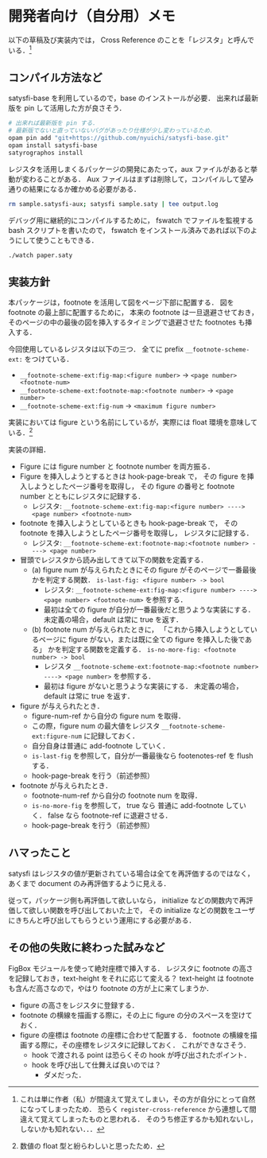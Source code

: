 # 開発者向け（自分用）メモ

以下の草稿及び実装内では，
Cross Reference のことを「レジスタ」と呼んでいる．[^1]

[^1]:
    これは単に作者（私）が間違えて覚えてしまい，その方が自分にとって自然になってしまったため．
    恐らく `register-cross-reference` から連想して間違えて覚えてしまったものと思われる．
    そのうち修正するかも知れないし，しないかも知れない．．．

## コンパイル方法など

satysfi-base を利用しているので，base のインストールが必要．
出来れば最新版を pin して活用した方が良さそう．

```bash
# 出来れば最新版を pin する．
# 最新版でないと直っていないバグがあったり仕様が少し変わっているため．
opam pin add "git+https://github.com/nyuichi/satysfi-base.git"
opam install satysfi-base
satyrographos install
```

レジスタを活用しまくるパッケージの開発にあたって，aux ファイルがあると挙動が変わることがある．
Aux ファイルはまずは削除して，コンパイルして望み通りの結果になるか確かめる必要がある．

```bash
rm sample.satysfi-aux; satysfi sample.saty | tee output.log
```

デバッグ用に継続的にコンパイルするために，
fswatch でファイルを監視する bash スクリプトを書いたので，
fswatch をインストール済みであれば以下のようにして使うこともできる．

```bash
./watch paper.saty
```

## 実装方針

本パッケージは，footnote を活用して図をページ下部に配置する．
図を footnote の最上部に配置するために，
本来の footnote は一旦退避させておき，
そのページの中の最後の図を挿入するタイミングで退避させた footnotes も挿入する．

今回使用しているレジスタは以下の三つ．
全てに prefix `__footnote-scheme-ext:` をつけている．

- `__footnote-scheme-ext:fig-map:<figure number>` → `<page number> <footnote-num>`
- `__footnote-scheme-ext:footnote-map:<footnote number>` → `<page number>`
- `__footnote-scheme-ext:fig-num` → `<maximum figure number>`

実装においては figure という名前にしているが，実際には float 環境を意味している．[^2]

実装の詳細．

- Figure には figure number と footnote number を両方振る．
- Figure を挿入しようとするときは hook-page-break で，
  その figure を挿入しようとしたページ番号を取得し，
  その figure の番号と footnote number とともにレジスタに記録する．
  - レジスタ: `__footnote-scheme-ext:fig-map:<figure number> ----> <page number> <footnote-num>`
- footnote を挿入しようとしているときも hook-page-break で，
  その footnote を挿入しようとしたページ番号を取得し，
  レジスタに記録する．
  - レジスタ: `__footnote-scheme-ext:footnote-map:<footnote number> ----> <page number>`
- 冒頭でレジスタから読み出してきて以下の関数を定義する．
  - (a) figure num が与えられたときにその figure がそのページで一番最後かを判定する関数．
    `is-last-fig: <figure number> -> bool`
    - レジスタ: `__footnote-scheme-ext:fig-map:<figure number> ----> <page number> <footnote-num>` を参照する．
    - 最初は全ての figure が自分が一番最後だと思うような実装にする．
      未定義の場合，default は常に true を返す．
  - (b) footnote num が与えられたときに，
    「これから挿入しようとしているページに figure がない，または既に全ての figure を挿入した後である」
    かを判定する関数を定義する．
    `is-no-more-fig: <footnote number> -> bool`
    - レジスタ `__footnote-scheme-ext:footnote-map:<footnote number> ----> <page number>` を参照する．
    - 最初は figure がないと思うような実装にする．
      未定義の場合，default は常に true を返す．
- figure が与えられたとき．
  - figure-num-ref から自分の figure num を取得．
  - この際，figure num の最大値をレジスタ `__footnote-scheme-ext:figure-num` に記録しておく．
  - 自分自身は普通に add-footnote していく．
  - `is-last-fig` を参照して，自分が一番最後なら footenotes-ref を flush する．
  - hook-page-break を行う（前述参照）
- footnote が与えられたとき．
  - footnote-num-ref から自分の footnote num を取得．
  - `is-no-more-fig` を参照して，
    true なら 普通に add-footnote していく．
    false なら footnote-ref に退避させる．
  - hook-page-break を行う（前述参照）

[^2]: 数値の float 型と紛らわしいと思ったため．

## ハマったこと

satysfi はレジスタの値が更新されている場合は全てを再評価するのではなく，
あくまで document のみ再評価するように見える．

従って，パッケージ側も再評価して欲しいなら，
initialize などの関数内で再評価して欲しい関数を呼び出しておいた上で，
その initialize などの関数をユーザにきちんと呼び出してもらうという運用にする必要がある．

## その他の失敗に終わった試みなど

FigBox モジュールを使って絶対座標で挿入する．
レジスタに footnote の高さを記録しておき，text-height をそれに応じて変える？
text-height は footnote も含んだ高さなので，やはり footnote の方が上に来てしまうか．

- figure の高さをレジスタに登録する．
- footnote の横線を描画する際に，その上に figure の分のスペースを空けておく．
- figure の座標は footnote の座標に合わせて配置する．
  footnote の横線を描画する際に，その座標をレジスタに記録しておく．
  これができなさそう．
  - hook で渡される point は恐らくその hook が呼び出されたポイント．
  - hook を呼び出して仕舞えば良いのでは？
    - ダメだった．
